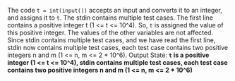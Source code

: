 The code `t = int(input())` accepts an input and converts it to an integer, and assigns it to `t`. The stdin contains multiple test cases. The first line contains a positive integer t (1 <= t <= 10^4). So, `t` is assigned the value of this positive integer. The values of the other variables are not affected. Since stdin contains multiple test cases, and we have read the first line, stdin now contains multiple test cases, each test case contains two positive integers n and m (1 <= n, m <= 2 * 10^6).
Output State: **`t` is a positive integer (1 <= t <= 10^4), stdin contains multiple test cases, each test case contains two positive integers n and m (1 <= n, m <= 2 * 10^6)**